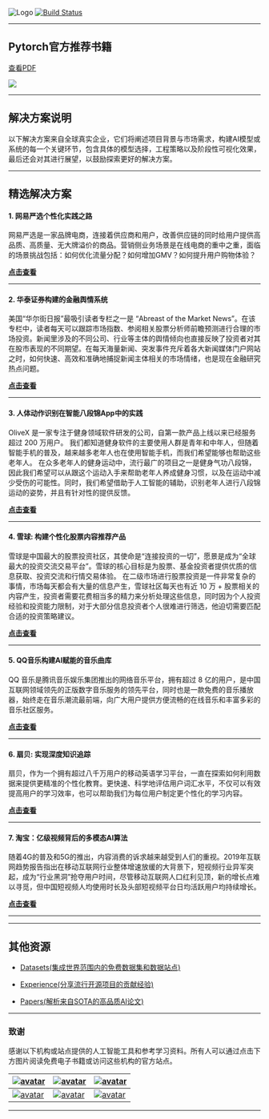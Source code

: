
![Logo](http://www.tisv.cn/img/logo.png)
[![Build Status](http://www.tisv.cn/img/badge.svg)](http://www.tisv.cn/) 


---

## Pytorch官方推荐书籍

[查看PDF](http://www.tisv.cn/Deep-Learning-with-PyTorch.pdf)

![](http://www.tisv.cn/deep-learning-thumbnail.png)






---

## 解决方案说明

以下解决方案来自全球真实企业，它们将阐述项目背景与市场需求，构建AI模型或系统的每一个关键环节，包含具体的模型选择，工程策略以及阶段性可视化效果，最后还会对其进行展望，以鼓励探索更好的解决方案。


---

## 精选解决方案


#### 1. 网易严选个性化实践之路

网易严选是一家品牌电商，连接着供应商和用户，改善供应链的同时给用户提供高品质、高质量、无大牌溢价的商品。营销侧业务场景是在线电商的重中之重，面临的场景挑战包括：如何优化流量分配？如何增加GMV？如何提升用户购物体验？		

**[点击查看](https://github.com/AITutorials/solutions/blob/master/%E7%BD%91%E6%98%93%E4%B8%A5%E9%80%89%E4%B8%AA%E6%80%A7%E5%8C%96%E5%AE%9E%E8%B7%B5%E4%B9%8B%E8%B7%AF.md)**


---

#### 2. 华泰证券构建的金融舆情系统

美国“华尔街日报”最吸引读者专栏之一是 “Abreast of the Market News”。在该专栏中，读者每天可以跟踪市场指数、参阅相关股票分析师前瞻预测进行合理的市场投资。新闻里涉及的不同公司、行业等主体的舆情倾向也直接反映了投资者对其在股市表现的不同期望。在每天海量新闻、突发事件充斥着各大新闻媒体门户网站之时，如何快速、高效和准确地捕捉新闻主体相关的市场情绪，也是现在金融研究热点问题。		

**[点击查看](https://github.com/AITutorials/solutions/blob/master/%E5%8D%8E%E6%B3%B0%E8%AF%81%E5%88%B8%E6%9E%84%E5%BB%BA%E7%9A%84%E9%87%91%E8%9E%8D%E8%88%86%E6%83%85%E7%B3%BB%E7%BB%9F.md)**

---

#### 3. 人体动作识别在智能八段锦App中的实践

OliveX 是一家专注于健身领域软件研发的公司，自第一款产品上线以来已经服务超过 200 万用户。
我们都知道健身软件的主要使用人群是青年和中年人，但随着智能手机的普及，越来越多老年人也在使用智能手机，而我们希望能够也帮助这些老年人。
在众多老年人的健身运动中，流行最广的项目之一是健身气功八段锦，因此我们希望可以从跟这个运动入手来帮助老年人养成健身习惯，以及在运动中减少受伤的可能性。同时，我们希望借助于人工智能的辅助，识别老年人进行八段锦运动的姿势，并且有针对性的提供反馈。		

**[点击查看](https://github.com/AITutorials/solutions/blob/master/%E4%BA%BA%E4%BD%93%E5%8A%A8%E4%BD%9C%E8%AF%86%E5%88%AB%E5%9C%A8%E6%99%BA%E8%83%BD%E5%85%AB%E6%AE%B5%E9%94%A6App%E4%B8%AD%E7%9A%84%E5%AE%9E%E8%B7%B5.md)**

---

#### 4. 雪球: 构建个性化股票内容推荐产品

雪球是中国最大的股票投资社区，其使命是“连接投资的一切”，愿景是成为“全球最大的投资交流交易平台”。雪球的核心目标是为股票、基金投资者提供优质的信息获取、投资交流和行情交易体验。
在二级市场进行股票投资是一件非常复杂的事情，市场每天都会有大量的信息产生，雪球社区每天也有近 10 万 + 股票相关的内容产生，投资者需要花费相当多的精力来分析处理这些信息，同时因为个人投资经验和投资能力限制，对于大部分信息投资者个人很难进行筛选，他迫切需要匹配合适的投资策略建议。		

**[点击查看](https://github.com/AITutorials/solutions/blob/master/%E9%9B%AA%E7%90%83%EF%BC%9A%E6%9E%84%E5%BB%BA%E4%B8%AA%E6%80%A7%E5%8C%96%E8%82%A1%E7%A5%A8%E5%86%85%E5%AE%B9%E6%8E%A8%E8%8D%90%E4%BA%A7%E5%93%81.md)**


---



#### 5. QQ音乐构建AI赋能的音乐曲库

QQ 音乐是腾讯音乐娱乐集团推出的网络音乐平台，拥有超过 8 亿的用户，是中国互联网领域领先的正版数字音乐服务的领先平台，同时也是一款免费的音乐播放器，始终走在音乐潮流最前端，向广大用户提供方便流畅的在线音乐和丰富多彩的音乐社区服务。		

**[点击查看](https://github.com/AITutorials/solutions/blob/master/QQ%E9%9F%B3%E4%B9%90%E6%9E%84%E5%BB%BAAI%E8%B5%8B%E8%83%BD%E7%9A%84%E9%9F%B3%E4%B9%90%E6%9B%B2%E5%BA%93.md)**


---

#### 6. 扇贝: 实现深度知识追踪

扇贝，作为一个拥有超过八千万用户的移动英语学习平台，一直在探索如何利用数据来提供更精准的个性化教育。更快速、科学地评估用户词汇水平，不仅可以有效提高用户的学习效率，也可以帮助我们为每位用户制定更个性化的学习内容。		

**[点击查看](https://github.com/AITutorials/solutions/blob/master/%E6%89%87%E8%B4%9D%EF%BC%9A%E5%AE%9E%E7%8E%B0%E6%B7%B1%E5%BA%A6%E7%9F%A5%E8%AF%86%E8%BF%BD%E8%B8%AA.md)**




---

#### 7. 淘宝：亿级视频背后的多模态AI算法

随着4G的普及和5G的推出，内容消费的诉求越来越受到人们的重视。2019年互联网趋势报告指出在移动互联网行业整体增速放缓的大背景下，短视频行业异军突起，成为“行业黑洞”抢夺用户时间，尽管移动互联网人口红利见顶，新的增长点难以寻觅，但中国短视频人均使用时长及头部短视频平台日均活跃用户均持续增长。

**[点击查看](https://github.com/AITutorials/solutions/blob/master/%E6%B7%98%E5%AE%9D%EF%BC%9A%E4%BA%BF%E7%BA%A7%E8%A7%86%E9%A2%91%E8%83%8C%E5%90%8E%E7%9A%84%E5%A4%9A%E6%A8%A1%E6%80%81AI%E7%AE%97%E6%B3%95.md)**


---

---


## 其他资源

* [Datasets(集成世界范围内的免费数据集和数据站点)](https://github.com/AITutorials/datasets)

* [Experience(分享流行开源项目的贡献经验)](https://github.com/AITutorials/examples)

* [Papers(解析来自SOTA的高品质AI论文)](https://github.com/AITutorials/cooperation)


---

### 致谢

感谢以下机构或站点提供的人工智能工具和参考学习资料。所有人可以通过点击下方图片阅读免费电子书籍或访问这些机构的官方站点。


| [![avatar](http://ai.tisv.cn/img/book11.png)](https://livebook.manning.com/book/deep-learning-with-python/) | [![avatar](https://user-images.githubusercontent.com/61530230/76381930-e7e25900-6391-11ea-861a-5ceebb96d4bd.png)](https://www.deeplearningbook.org/contents/TOC.html) | [![avatar](http://ai.tisv.cn/img/book13.png)](http://neuralnetworksanddeeplearning.com/)|
| ---- | ---- | ---- |
| [![avatar](http://ai.tisv.cn/img/t1.png)](https://tensorflow.google.cn/) |  [![avatar](http://ai.tisv.cn/img/t2.png)](https://pytorch.org/) | [![avatar](http://ai.tisv.cn/img/t3.png)](https://keras.io/) |

---
